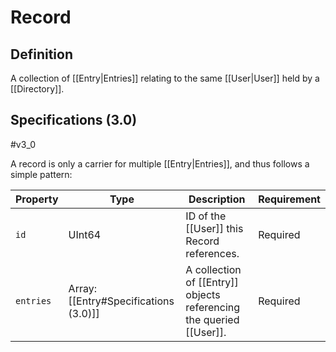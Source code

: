 # Record

## Definition
A collection of [[Entry|Entries]] relating to the same [[User|User]] held by a [[Directory]]. 


## Specifications (3.0)
#v3_0 

A record is only a carrier for multiple [[Entry|Entries]], and thus follows a simple pattern: 

| Property | Type | Description | Requirement |
| -------- | ---- | ----------- | ----------- |
| `id` | UInt64 | ID of the [[User]] this Record references. | Required |
| `entries` | Array: [[Entry#Specifications (3.0)]] | A collection of [[Entry]] objects referencing the queried [[User]]. | Required |
